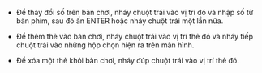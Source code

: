 * Để thay đổi số trên bàn chơi, nháy chuột trái vào vị trí đó và nhập số từ bàn phím, sau đó ấn ENTER hoặc nháy chuột trái một lần nữa.

* Để thêm thẻ vào bàn chơi, nháy chuột trái vào vị trí thẻ đó và nháy tiếp chuột trái vào những hộp chọn hiện ra trên màn hình.

* Để xóa một thẻ khỏi bàn chơi, nháy đúp chuột trái vào vị trí thẻ đó.